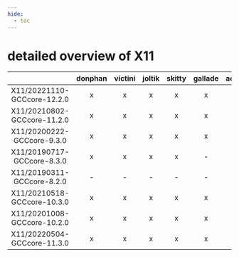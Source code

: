 ```yaml
---
hide:
  - toc
---
```


detailed overview of X11
========================

| |donphan|victini|joltik|skitty|gallade|accelgor|swalot|doduo|
| :---: | :---: | :---: | :---: | :---: | :---: | :---: | :---: | :---: |
|X11/20221110-GCCcore-12.2.0|x|x|x|x|x|x|x|x|
|X11/20210802-GCCcore-11.2.0|x|x|x|x|x|x|x|x|
|X11/20200222-GCCcore-9.3.0|x|x|x|x|x|x|x|x|
|X11/20190717-GCCcore-8.3.0|x|x|x|x|-|x|x|x|
|X11/20190311-GCCcore-8.2.0|-|-|-|-|-|-|x|x|
|X11/20210518-GCCcore-10.3.0|x|x|x|x|x|x|x|x|
|X11/20201008-GCCcore-10.2.0|x|x|x|x|x|x|x|x|
|X11/20220504-GCCcore-11.3.0|x|x|x|x|x|x|x|x|
